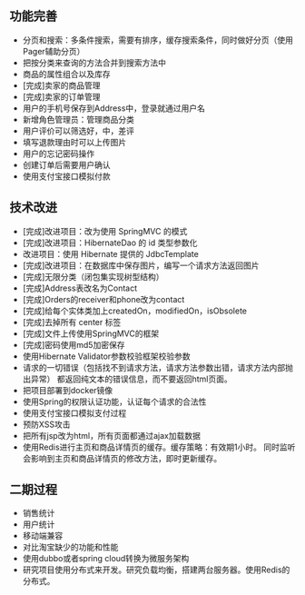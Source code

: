 ## 功能完善

* 分页和搜索：多条件搜索，需要有排序，缓存搜索条件，同时做好分页（使用Pager辅助分页）
* 把按分类来查询的方法合并到搜索方法中
* 商品的属性组合以及库存
* [完成]卖家的商品管理
* [完成]卖家的订单管理
* 用户的手机号保存到Address中，登录就通过用户名
* 新增角色管理员：管理商品分类
* 用户评价可以筛选好，中，差评
* 填写退款理由时可以上传图片
* 用户的忘记密码操作
* 创建订单后需要用户确认
* 使用支付宝接口模拟付款

## 技术改进

* [完成]改进项目：改为使用 SpringMVC 的模式
* [完成]改进项目：HibernateDao 的 id 类型参数化
* 改进项目：使用 Hibernate 提供的 JdbcTemplate
* [完成]改进项目：在数据库中保存图片，编写一个请求方法返回图片
* [完成]无限分类（闭包集实现树型结构）
* [完成]Address表改名为Contact
* [完成]Orders的receiver和phone改为contact
* [完成]给每个实体类加上createdOn，modifiedOn，isObsolete
* [完成]去掉所有 center 标签
* [完成]文件上传使用SpringMVC的框架
* [完成]密码使用md5加密保存
* 使用Hibernate Validator参数校验框架校验参数
* 请求的一切错误（包括找不到请求方法，请求方法参数出错，请求方法内部抛出异常）
  都返回纯文本的错误信息，而不要返回html页面。
* 把项目部署到docker镜像
* 使用Spring的权限认证功能，认证每个请求的合法性
* 使用支付宝接口模拟支付过程
* 预防XSS攻击
* 把所有jsp改为html，所有页面都通过ajax加载数据
* 使用Redis进行主页和商品详情页的缓存。缓存策略：有效期1小时。
  同时监听会影响到主页和商品详情页的修改方法，即时更新缓存。

## 二期过程

* 销售统计
* 用户统计
* 移动端兼容
* 对比淘宝缺少的功能和性能
* 使用dubbo或者spring cloud转换为微服务架构
* 研究项目使用分布式来开发。研究负载均衡，搭建两台服务器。使用Redis的分布式。
